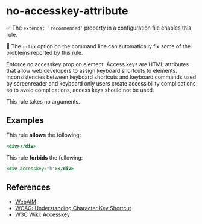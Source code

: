 # no-accesskey-attribute

✅ The `extends: 'recommended'` property in a configuration file enables this rule.

🔧 The `--fix` option on the command line can automatically fix some of the problems reported by this rule.

Enforce no accesskey prop on element. Access keys are HTML attributes that allow web developers to assign keyboard shortcuts to elements. Inconsistencies between keyboard shortcuts and keyboard commands used by screenreader and keyboard only users create accessibility complications so to avoid complications, access keys should not be used.

This rule takes no arguments.

## Examples

This rule **allows** the following:

```hbs
<div></div>
```

This rule **forbids** the following:

```hbs
<div accesskey="h"></div>
```

## References

* [WebAIM](http://webaim.org/techniques/keyboard/accesskey#spec)
* [WCAG: Understanding Character Key Shortcut](https://w3c.github.io/wcag/understanding/character-key-shortcuts.html)
* [W3C Wiki: Accesskey](https://www.w3.org/WAI/PF/HTML/wiki/Accesskey)
